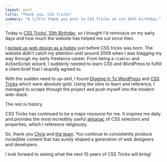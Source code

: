 ```yaml
---
layout: post
title: "Thank you, CSS tricks"
summary: "A little thank you post to CSS Tricks on its 10th birthday."
---
```

Today is [CSS Tricks' 10th Birthday](https://css-tricks.com/the-tenth-fourth/), so I thought I'd reminisce on my early days and how much the website has helped me out since then. 

I [picked up web design as a hobby](https://hankchizljaw.io/about/) just before CSS tricks was born. The website didn't catch my attention until around 2009 when I was blagging my way through my early freelance career. From being a `<table>` and ActionScript wizard, I suddenly needed to learn CSS and WordPress to fulfill a client brief that I stupidly agreed to.

With the sudden need to up-skill, I found [Digging In To WordPress](https://digwp.com/) and [CSS Tricks](https://css-tricks.com) which were absolute gold. Using the sites to learn and reference, I managed to scrape through the project and push myself into the modern web-stack. 

The rest is history. 

CSS Tricks has continued to be a major resource for me. It inspires me daily and provides the most incredibly useful [almanac](https://css-tricks.com/almanac/) of CSS selectors and properties, which I reference religiously. 

So, thank you [Chris](https://twitter.com/chriscoyier) and [the team](https://css-tricks.com/about/). You continue to consistently produce incredible content that has surely shaped a generation of web designers and developers. 

I look forward to seeing what the next 10 years of CSS Tricks will bring!